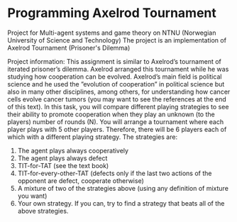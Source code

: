 # Programming Axelrod Tournament
Project for Multi-agent systems and game theory on NTNU (Norwegian University of Science and Technology)
The project is an implementation of Axelrod Tournament (Prisoner's Dilemma)

Project information:
This assignment is similar to Axelrod’s tournament of iterated prisoner’s dilemma. Axelrod arranged
this tournament while he was studying how cooperation can be evolved. Axelrod’s main field is
political science and he used the ”evolution of cooperation” in political science but also in many other
disciplines, among others, for understanding how cancer cells evolve cancer tumors (you may want to
see the references at the end of this text).
In this task, you will compare different playing strategies to see their ability to promote cooperation
when they play an unknown (to the players) number of rounds (N).
You will arrange a tournament where each player plays with 5 other players. Therefore, there will be
6 players each of which with a different playing strategy. The strategies are:
1. The agent plays always cooperatively
2. The agent plays always defect
3. TIT-for-TAT (see the text book)
4. TIT-for-every-other-TAT (defects only if the last two actions of the opponent are defect,
cooperate otherwise)
5. A mixture of two of the strategies above (using any definition of mixture you want)
6. Your own strategy. If you can, try to find a strategy that beats all of the above strategies.

